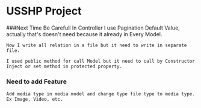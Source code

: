 # USSHP Project


###Next Time Be Carefull
    In Controller I use Pagination Default Value, actually that's doesn't need because it already in Every Model.

    Now I write all relation in a file but it need to write in separate file.
    
    I used public method for call Model but it need to call by Constructor Inject or set method in protected property.
    
### Need to add Feature
    Add media type in media model and change type file type to media type. Ex Image, Video, etc.
    